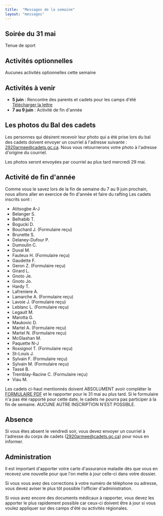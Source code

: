 ```yaml
---
title:  "Messages de la semaine"
layout: "messages"
---
```

 
## Soirée du 31 mai 

Tenue de sport

## Activités optionnelles

Aucunes activités optionnelles cette semaine

## Activités à venir

- **5 juin** : Rencontre des parents et cadets pour les camps d'été [Télécharger la lettre](https://docs.google.com/document/d/15woNd40C7s6aD0B72W0b0GrWZYDGEhtQ/edit?usp=sharing&ouid=100070785425688122134&rtpof=true&sd=true)
- **7 au 9 juin** : Activité de fin d'année  

## Les photos du Bal des cadets

Les personnes qui désirent recevoir leur photo qui a été prise lors du bal des cadets doivent envoyer un courriel à l'adresse suivante : <2920armee@cadets.gc.ca>. Nous vous retournerons votre photo à l'adresse d'origine du courriel. 

Les photos seront envoyées par courriel au plus tard mercredi 29 mai.

## Activité de fin d'année

Comme vous le savez lors de la fin de semaine du 7 au 9 juin prochain, nous allons aller en exercice de fin d'année et faire du rafting
Les cadets inscrits sont : 
- Atitsogbe A-J
- Belanger S.
- Belhabib T.
- Bogucki D.
- Bouchard J. (Formulaire reçu)
- Brunette S.
- Delaney-Dufour P.
- Dumoulin C.
- Duval M. 
- Fauteux H. (Formulaire reçu)
- Gaudette F.
- Geron Z. (Formulaire reçu)
- Girard L.
- Gnoto Je.
- Gnoto Jo.
- Hardy T.
- Lafreniere A.
- Lamarche A. (Formulaire reçu)
- Lavoie J.  (Formulaire reçu)
- Leblanc L. (Formulaire reçu)
- Legault M.
- Marotta G.
- Maukovic D. 
- Martel A. (Formulaire reçu)
- Martel N. (Formulaire reçu)
- McGlashan M.
- Paquette N-J
- Rossignol T. (Formulaire reçu)
- St-Louis J.
- Sylvain F. (Formulaire reçu)
- Sylvain M. (Formulaire reçu)
- Tassé B.
- Tremblay-Racine C. (Formulaire reçu)
- Viau M.
 
Les cadets ci-haut mentionnés doivent ABSOLUMENT avoir compléter le [FORMULAIRE PDF](https://drive.google.com/file/d/1rhYdWPIg5p5iRtGpXIC3cCe8jmZ4pXVf/view?usp=sharing) et le rapporter pour le 31 mai au plus tard. Si le formulaire n'a pas été rapporté pour cette date, le cadets ne pourra pas participer à la fin de semaine. AUCUNE AUTRE INSCRIPTION N'EST POSSIBLE. 

## Absence

Si vous êtes absent le vendredi soir, vous devez envoyer un courriel à l'adresse du corps de cadets (<2920armee@cadets.gc.ca>) pour nous en informer.

## Administration

Il est important d'apporter votre carte d'assurance maladie dès que vous en recevez une nouvelle pour que l'on mette à jour celle-ci dans votre dossier.

Si vous vous avez des corrections à votre numéro de téléphone ou adresse, vous devez aviser le plus tôt possible l'officier d'administration. 

Si vous avez encore des documents médicaux à rapporter, vous devez les apporter le plus rapidement possible car ceux-ci doivent être à jour si vous voulez appliquer sur des camps d'été ou activités régionales.

